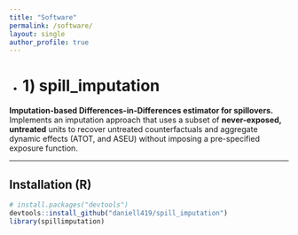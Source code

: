 ```yaml
---
title: "Software"
permalink: /software/
layout: single
author_profile: true
---
```


- # 1) spill_imputation
**Imputation-based Differences-in-Differences estimator for spillovers.**  
Implements an imputation approach that uses a subset of **never-exposed, untreated** units to recover untreated counterfactuals and aggregate dynamic effects (ATOT, and ASEU) without imposing a pre-specified exposure function.

---

## Installation (R)

```r
# install.packages("devtools")
devtools::install_github("daniell419/spill_imputation")
library(spillimputation)
```